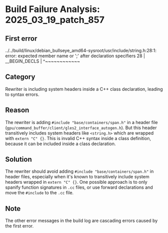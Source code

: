# Build Failure Analysis: 2025_03_19_patch_857

## First error

../../build/linux/debian_bullseye_amd64-sysroot/usr/include/string.h:28:1: error: expected member name or ';' after declaration specifiers
   28 | __BEGIN_DECLS
      | ^~~~~~~~~~~~~

## Category
Rewriter is including system headers inside a C++ class declaration, leading to syntax errors.

## Reason
The rewriter is adding `#include "base/containers/span.h"` in a header file (`gpu/command_buffer/client/gles2_interface_autogen.h`). But this header transitively includes system headers like `<string.h>` which are wrapped with `extern "C" {}`. This is invalid C++ syntax inside a class definition, because it can be included inside a class declaration.

## Solution
The rewriter should avoid adding `#include "base/containers/span.h"` in header files, especially when it's known to transitively include system headers wrapped in `extern "C" {}`. One possible approach is to only spanify function signatures in `.cc` files, or use forward declarations and move the `#include` to the `.cc` file.

## Note
The other error messages in the build log are cascading errors caused by the first error.